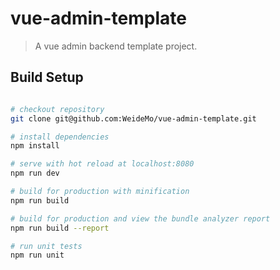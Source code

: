 # vue-admin-template

> A vue admin backend template project.

## Build Setup

``` bash

# checkout repository
git clone git@github.com:WeideMo/vue-admin-template.git

# install dependencies
npm install

# serve with hot reload at localhost:8080
npm run dev

# build for production with minification
npm run build

# build for production and view the bundle analyzer report
npm run build --report

# run unit tests
npm run unit

```
